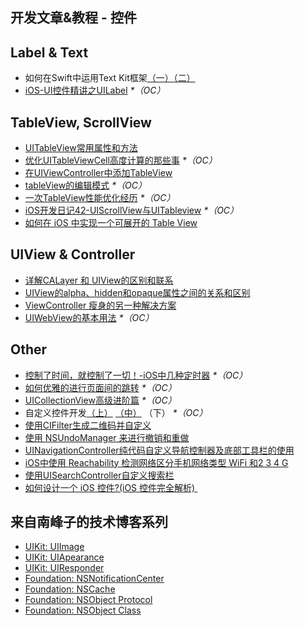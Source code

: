 ## 开发文章&教程 - 控件

## Label & Text
- 如何在Swift中运用Text Kit框架[（一）][1][（二）][2]
- [iOS-UI控件精讲之UILabel][3] _\*（OC）_

## TableView, ScrollView
- [UITableView常用属性和方法][4]
- [优化UITableViewCell高度计算的那些事][5] _\*（OC）_
- [在UIViewController中添加TableView][6]
- [tableView的编辑模式][7] _\*（OC）_
- [一次TableView性能优化经历][8] _\*（OC）_
- [iOS开发日记42-UIScrollView与UITableview][9] _\*（OC）_
- [如何在 iOS 中实现一个可展开的 Table View][10]

## UIView & Controller
- [详解CALayer 和 UIView的区别和联系][11]
- [UIView的alpha、hidden和opaque属性之间的关系和区别][12]
- [ViewController 瘦身的另一种解决方案][13]
- [UIWebView的基本用法][14] _\*（OC）_

## Other
- [控制了时间，就控制了一切！-iOS中几种定时器][15] _\*（OC）_
- [如何优雅的进行页面间的跳转][16] _\*（OC）_
- [UICollectionView高级进阶篇][17] _\*（OC）_
- 自定义控件开发[（上）][18] [（中）][19] （下） _\*（OC）_
- [使用CIFilter生成二维码并自定义][20]　
- [使用 NSUndoManager 来进行撤销和重做][21]
- [UINavigationController纯代码自定义导航控制器及底部工具栏的使用][22]
- [iOS中使用 Reachability 检测网络区分手机网络类型 WiFi 和2 3 4 G][23]
- [使用UISearchController自定义搜索栏][24]
- [如何设计一个 iOS 控件?(iOS 控件完全解析) ][25]

## 来自南峰子的技术博客系列
- [UIKit: UIImage][26]
- [UIKit: UIApearance][27]
- [UIKit: UIResponder][28]
- [Foundation: NSNotificationCenter][29]
- [Foundation: NSCache][30]
- [Foundation: NSObject Protocol][31]
- [Foundation: NSObject Class][32]

[1]:	http://www.devtalking.com/articles/text-kit-tutorial-in-swift-1/
[2]:	http://www.devtalking.com/articles/text-kit-tutorial-in-swift-2/
[3]:	http://www.cnblogs.com/iyou/p/4936606.html "iOS-UI控件精讲之UILabel"
[4]:	http://beauty-soft.net/blog/ceiba/Ios/20140102/680.html
[5]:	http://blog.sunnyxx.com/2015/05/17/cell-height-calculation/
[6]:	http://conanwhf.gitcafe.io/2015/09/12/AddTableViewInUIViewController/
[7]:	http://www.cnblogs.com/1079062429lm/p/4820605.html
[8]:	http://yyny.me/ios/%E4%B8%80%E6%AC%A1TableView%E6%80%A7%E8%83%BD%E4%BC%98%E5%8C%96%E7%BB%8F%E5%8E%86/
[9]:	http://www.cnblogs.com/Twisted-Fate/p/4933135.html "iOS开发日记42-UIScrollView与UITableview"
[10]:	http://swift.gg/2015/12/03/expandable-table-view/ "如何在 iOS 中实现一个可展开的 Table View"
[11]:	http://www.jianshu.com/p/079e5cf0f014
[12]:	http://blog.csdn.net/martin_liang/article/details/40739845 "UIView的alpha、hidden和opaque属性之间的关系和区别"
[13]:	http://www.cocoachina.com/ios/20151116/14010.html
[14]:	http://www.cnblogs.com/MasterPeng/p/5009523.html "UIWebView的基本用法"
[15]:	http://www.jianshu.com/p/21d351116587?sukey=fc78a68049a14bb2ca76044920265548313e975e28c8fd2be59c5e2cadecfddefd0bb6dab6853db6a6f72a8f3bee76a6
[16]:	http://gaonan.me/2015/07/23/%E5%A6%82%E4%BD%95%E4%BC%98%E9%9B%85%E7%9A%84%E8%BF%9B%E8%A1%8C%E9%A1%B5%E9%9D%A2%E9%97%B4%E7%9A%84%E8%B7%B3%E8%BD%AC/
[17]:	http://www.olinone.com/?p=280
[18]:	http://www.cnblogs.com/maomishen/p/4924726.html
[19]:	http://www.cnblogs.com/maomishen/p/4934742.html
[20]:	http://blog.yourtion.com/custom-cifilter-qrcode-generator.html
[21]:	http://swift.gg/2015/11/10/ios-undo-and-redo-with-nsundomanager/ "使用 NSUndoManager 来进行撤销和重做"
[22]:	http://www.cnblogs.com/brance/p/4964769.html "swift-UINavigationController纯代码自定义导航控制器及底部工具栏的使用"
[23]:	http://www.cnblogs.com/jgCho/p/4959657.html "iOS中使用 Reachability 检测网络区分手机网络类型 WiFi 和2 3 4 G"
[24]:	http://swift.gg/2015/09/11/custom_search_bar_tutorial/ "使用UISearchController自定义搜索栏"
[25]:	http://blog.csdn.net/zhangao0086/article/details/45622875
[26]:	http://southpeak.github.io/blog/2015/11/22/cocoa-uikit-uiimage/ "UIKit: UIImage"
[27]:	http://southpeak.github.io/blog/2015/07/20/cocoa-uikit-uiapearance/ "UIKit: UIApearance"
[28]:	http://southpeak.github.io/blog/2015/03/07/cocoa-uikit-uiresponder/ "UIKit: UIResponder"
[29]:	http://southpeak.github.io/blog/2015/03/20/cocoa-foundation-nsnotificationcenter/ "Foundation: NSNotificationCenter"
[30]:	http://southpeak.github.io/blog/2015/02/11/cocoa-foundation-nscache/ "Foundation: NSCache"
[31]:	http://southpeak.github.io/blog/2015/01/31/cocoa-foundation-nsobject-protocol/ "Foundation: NSObject Protocol"
[32]:	http://southpeak.github.io/blog/2015/01/31/cocoa-foundation-nsobject-class/ "Foundation: NSObject Class"
